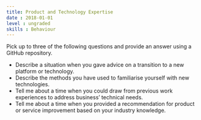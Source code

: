 ```yaml
---
title: Product and Technology Expertise
date : 2018-01-01
level : ungraded
skills : Behaviour
---
```

Pick up to three of the following questions and provide an answer using a GitHub repository.

- Describe a situation when you gave advice on a transition to a new platform or technology.
- Describe the methods you have used to familiarise yourself with new technologies.
- Tell me about a time when you could draw from previous work experiences to address business’ technical needs.
- Tell me about a time when you provided a recommendation for product or service improvement based on your industry knowledge.

